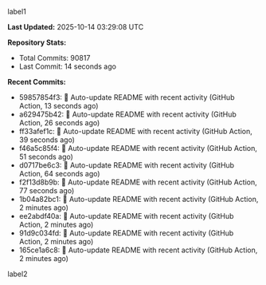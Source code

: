 
label1 
<!-- ACTIVITY_START -->
**Last Updated:** 2025-10-14 03:29:08 UTC

**Repository Stats:**
- Total Commits: 90817
- Last Commit: 14 seconds ago

**Recent Commits:**
- 59857854f3: 🤖 Auto-update README with recent activity (GitHub Action, 13 seconds ago)
- a629475b42: 🤖 Auto-update README with recent activity (GitHub Action, 26 seconds ago)
- ff33afef1c: 🤖 Auto-update README with recent activity (GitHub Action, 39 seconds ago)
- f46a5c85f4: 🤖 Auto-update README with recent activity (GitHub Action, 51 seconds ago)
- d0717be6c3: 🤖 Auto-update README with recent activity (GitHub Action, 64 seconds ago)
- f2f13d8b9b: 🤖 Auto-update README with recent activity (GitHub Action, 77 seconds ago)
- 1b04a82bc1: 🤖 Auto-update README with recent activity (GitHub Action, 2 minutes ago)
- ee2abdf40a: 🤖 Auto-update README with recent activity (GitHub Action, 2 minutes ago)
- 91d9c034fd: 🤖 Auto-update README with recent activity (GitHub Action, 2 minutes ago)
- 165ce1a6c8: 🤖 Auto-update README with recent activity (GitHub Action, 2 minutes ago)
<!-- ACTIVITY_END -->

label2
